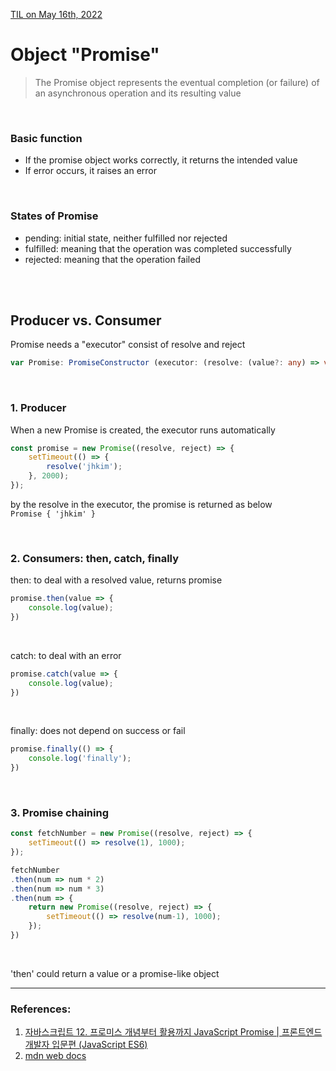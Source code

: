 [TIL on May 16th, 2022](../../TIL/2022/05/05-16-2022.md)
# **Object "Promise"**

> The Promise object represents the eventual completion (or failure) of an asynchronous operation and its resulting value 

<br>

### Basic function
- If the promise object works correctly, it returns the intended value
- If error occurs, it raises an error

<br>

### States of Promise
- pending: initial state, neither fulfilled nor rejected
- fulfilled: meaning that the operation was completed successfully
- rejected: meaning that the operation failed

<br> <br>

## **Producer vs. Consumer**
Promise needs a "executor" consist of resolve and reject

```ts
var Promise: PromiseConstructor (executor: (resolve: (value?: any) => void, reject: (reason?: any) => void) => void) => Promise<any>
```
<br>

### 1. Producer
When a new Promise is created, the executor runs automatically
```javascript
const promise = new Promise((resolve, reject) => {
    setTimeout(() => {
        resolve('jhkim');
    }, 2000);
});
```
by the resolve in the executor, the promise is returned as below <br>
`Promise { 'jhkim' }`

<br>

### 2. Consumers: then, catch, finally

then: to deal with a resolved value, returns promise
```js
promise.then(value => {
    console.log(value);
})
```

<br>

catch: to deal with an error
```js
promise.catch(value => {
    console.log(value);
})
```
<br>

finally: does not depend on success or fail
```js
promise.finally(() => {
    console.log('finally');
})
```

<br>

### 3. Promise chaining
```js
const fetchNumber = new Promise((resolve, reject) => {
    setTimeout(() => resolve(1), 1000);
});

fetchNumber
.then(num => num * 2)
.then(num => num * 3)
.then(num => {
    return new Promise((resolve, reject) => {
        setTimeout(() => resolve(num-1), 1000);
    });
})
```
<br>

'then' could return a value or a promise-like object
___

### References: <br>
1. [자바스크립트 12. 프로미스 개념부터 활용까지 JavaScript Promise | 프론트엔드 개발자 입문편 (JavaScript ES6)](https://youtu.be/JB_yU6Oe2eE) <br>
2. [mdn web docs](https://developer.mozilla.org/en-US/docs/Web/JavaScript/Reference/Global_Objects/Promise)
